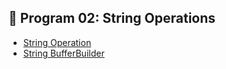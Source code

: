 

## 📌 Program 02: String Operations

- [String Operation](https://github.com/Nisarga0904/Advanced-Java/blob/main/Output/StringOperation.png)
- [String BufferBuilder](https://github.com/Nisarga0904/Advanced-Java/blob/main/Output/StringBufferBuilder.png)

